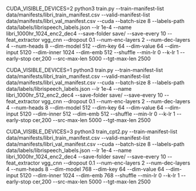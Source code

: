CUDA_VISIBLE_DEVICES=2 python3 train.py --train-manifest-list data/manifests/libri_train_manifest.csv --valid-manifest-list data/manifests/libri_val_manifest.csv --cuda --batch-size 8 --labels-path data/labels/librispeech_labels.json --lr 1e-4 --name libri_1000hr_1024_enc2_dec4 --save-folder save/ --save-every 10 --feat_extractor vgg_cnn --dropout 0.1 --num-enc-layers 2 --num-dec-layers 4 --num-heads 8 --dim-model 512 --dim-key 64 --dim-value 64 --dim-input 5120 --dim-inner 1024 --dim-emb 512 --shuffle --min-lr 0 --k-lr 1 --early-stop cer,200 --src-max-len 5000 --tgt-max-len 2500

CUDA_VISIBLE_DEVICES=1 python3 train.py --train-manifest-list data/manifests/libri_train_manifest.csv --valid-manifest-list data/manifests/libri_val_manifest.csv --cuda --batch-size 8 --labels-path data/labels/librispeech_labels.json --lr 1e-4 --name libri_1000hr_512_enc2_dec4 --save-folder save/ --save-every 10 --feat_extractor vgg_cnn --dropout 0.1 --num-enc-layers 2 --num-dec-layers 4 --num-heads 8 --dim-model 512 --dim-key 64 --dim-value 64 --dim-input 5120 --dim-inner 512 --dim-emb 512 --shuffle --min-lr 0 --k-lr 1 --early-stop cer,200 --src-max-len 5000 --tgt-max-len 2500

CUDA_VISIBLE_DEVICES=3 python3 train_cpt2.py --train-manifest-list data/manifests/libri_train_manifest.csv --valid-manifest-list data/manifests/libri_val_manifest.csv --cuda --batch-size 8 --labels-path data/labels/librispeech_labels.json --lr 1e-4 --name libri_1000hr_1024_enc2_dec4 --save-folder save/ --save-every 10 --feat_extractor vgg_cnn --dropout 0.1 --num-enc-layers 2 --num-dec-layers 4 --num-heads 8 --dim-model 768 --dim-key 64 --dim-value 64 --dim-input 5120 --dim-inner 1024 --dim-emb 768 --shuffle --min-lr 0 --k-lr 1 --early-stop cer,200 --src-max-len 5000 --tgt-max-len 2500
